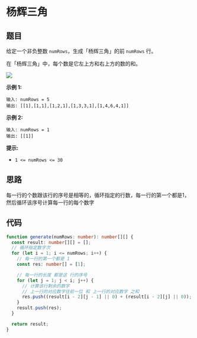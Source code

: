 # 杨辉三角

## 题目

给定一个非负整数 `numRows`，生成「杨辉三角」的前 `numRows` 行。

在「杨辉三角」中，每个数是它左上方和右上方的数的和。

<img src="https://vkceyugu.cdn.bspapp.com/VKCEYUGU-ce1af42d-76fa-4a5c-9768-cebbc1aa816f/23d9820f-105a-4d4e-a372-f2a248db19db.gif" />

**示例 1:**

```
输入: numRows = 5
输出: [[1],[1,1],[1,2,1],[1,3,3,1],[1,4,6,4,1]]
```

**示例 2:**

```
输入: numRows = 1
输出: [[1]]
```

**提示:**

- `1 <= numRows <= 30`

## 思路

每一行的个数跟该行的序号是相等的，循环指定的行数，每一行的第一个都是1，然后循环该序号计算每一行的每个数字

## 代码

```ts
function generate(numRows: number): number[][] {
  const result: number[][] = [];
  // 循环指定数字次
  for (let i = 1; i <= numRows; i++) {
    // 每一行的第一个都是 1
    const res: number[] = [1];

    // 每一行的长度 都是这 行的序号
    for (let j = 1; j < i; j++) {
      // 计算该行剩余的数字
      // 上一行的对应数字往前一位 和 上一行的对应数字 之和
      res.push((result[i - 2][j - 1] || 0) + (result[i - 2][j] || 0));
    }
    result.push(res);
  }

  return result;
}
```
